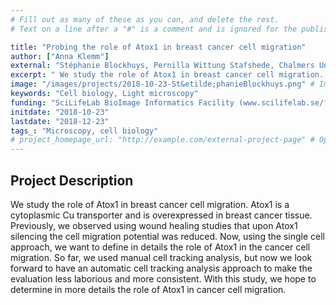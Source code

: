 ```yaml
---
# Fill out as many of these as you can, and delete the rest.
# Text on a line after a "#" is a comment and is ignored for the published page.

title: "Probing the role of Atox1 in breast cancer cell migration"
author: ["Anna Klemm"]
external: "Stéphanie Blockhuys, Pernilla Wittung Stafshede, Chalmers University of Technology, G&ouml;teborg"
excerpt: " We study the role of Atox1 in breast cancer cell migration. Atox1 is a cytoplasmic Cu transporter and is overexpressed in breast cancer tissue. Previously, we observed using wound healing studies tha..."
image: "/images/projects/2018-10-23-St&etilde;phanieBlockhuys.png" # Image should be pushed to /images/projects/YYYY-MM-DD-projectid/ before
keywords: "Cell biology, Light microscopy"
funding: "SciLifeLab BioImage Informatics Facility (www.scilifelab.se/facilities/bioimage-informatics)"
initdate: "2018-10-23"
lastdate: "2018-12-23"
tags_: "Microscopy, cell biology"
# project_homepage_url: "http://example.com/external-project-page" # Optional external homepage for this project
---
```


## Project Description
We study the role of Atox1 in breast cancer cell migration. Atox1 is a cytoplasmic Cu transporter and is overexpressed in breast cancer tissue. Previously, we observed using wound healing studies that upon Atox1 silencing the cell migration potential was reduced. Now, using the single cell approach, we want to define in details the role of Atox1 in the cancer cell migration. So far, we used manual cell tracking analysis, but now we look forward to have an automatic cell tracking analysis approach to make the evaluation less laborious and more consistent. With this study, we hope to determine in more details the role of Atox1 in cancer cell migration. 
